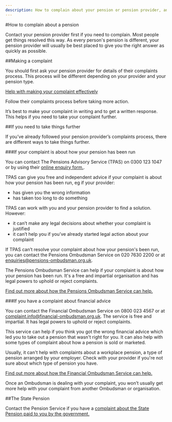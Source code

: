 ```yaml
---
description: How to complain about your pension or pension provider, and who you can go to for help if your provider doesn't resolve your complaint.
---
```

#How to complain about a pension

Contact your pension provider first if you need to complain. Most people get things resolved this way. As every person's pension is different, your pension provider will usually be best placed to give you the right answer as quickly as possible.


##Making a complaint

You should first ask your pension provider for details of their complaints process. This process will be different depending on your provider and your pension type.

[Help with making your complaint effectively](http://www.adviceguide.org.uk/england/consumer_e/consumer_taking_action_e/consumer_making_a_complaint_e.htm)

Follow their complaints process before taking more action.

It’s best to make your complaint in writing and to get a written response. This helps if you need to take your complaint further.

##If you need to take things further

If you’ve already followed your pension provider’s complaints process, there are different ways to take things further.

###If your complaint is about how your pension has been run

You can contact The Pensions Advisory Service (TPAS) on 0300 123 1047 or by using their [online enquiry form.](http://www.pensionsadvisoryservice.org.uk/contacting-us/online-enquiry-form).

TPAS can give you free and independent advice if your complaint is about how your pension has been run, eg if your provider:

* has given you the wrong information
* has taken too long to do something

TPAS can work with you and your pension provider to find a solution. However:

* it can’t make any legal decisions about whether your complaint is justified
* it can’t help you if you’ve already started legal action about your complaint

If TPAS can’t resolve your complaint about how your pension's been run, you can contact the Pensions Ombudsman Service on 020 7630 2200 or at <enquiries@pensions-ombudsman.org.uk>.

The Pensions Ombudsman Service can help if your complaint is about how your pension has been run. It's a free and impartial organisation and has legal powers to uphold or reject complaints.

[Find out more about how the Pensions Ombudsman Service can help.](https://www.pensions-ombudsman.org.uk/about-us/)

###If you have a complaint about financial advice

You can contact the Financial Ombudsman Service on 0800 023 4567 or at <complaint.info@financial-ombudsman.org.uk>. The service is free and impartial. It has legal powers to uphold or reject complaints.

This service can help if you think you got the wrong financial advice which led you to take out a pension that wasn't right for you. It can also help with some types of complaint about how a pension is sold or marketed.

Usually, it can't help with complaints about a workplace pension, a type of pension arranged by your employer. Check with your provider if you're not sure about which type of pension you have.

[Find out more about how the Financial Ombudsman Service can help.](http://www.financial-ombudsman.org.uk/publications/technical_notes/pension-complaints-our-jurisdiction.html)

Once an Ombudsman is dealing with your complaint, you won’t usually get more help with your complaint from another Ombudsman or organisation.


##The State Pension


Contact the Pension Service if you have a [complaint about the State Pension paid to you by the government.](https://www.gov.uk/complain-pension-service)
